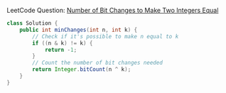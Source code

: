 LeetCode Question: [Number of Bit Changes to Make Two Integers Equal](https://leetcode.com/problems/number-of-bit-changes-to-make-two-integers-equal/)

```java
class Solution {
    public int minChanges(int n, int k) {
        // Check if it's possible to make n equal to k
        if ((n & k) != k) {
            return -1;
        }
        // Count the number of bit changes needed
        return Integer.bitCount(n ^ k);
    }
}
```
